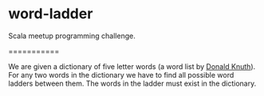 word-ladder
===========

Scala meetup programming challenge.

===========

We are given a dictionary of five letter words (a word list by [Donald Knuth](http://www-cs-faculty.stanford.edu/~uno/sgb-words.txt>)). 
For any two words in the dictionary we have to find all possible word ladders between them. 
The words in the ladder must exist in the dictionary.
